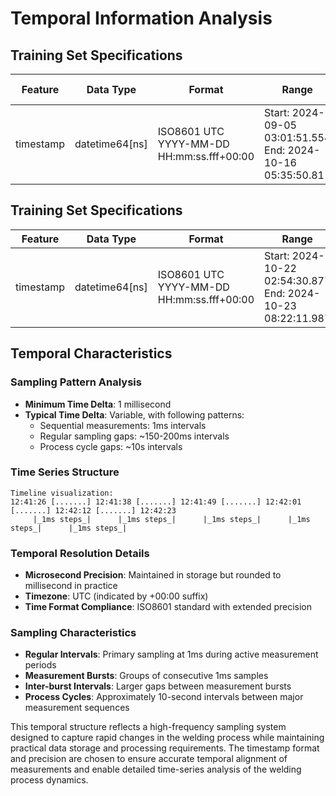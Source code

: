 # Temporal Information Analysis

## Training Set Specifications

| Feature | Data Type | Format | Range | Resolution | No of Samples |
|---------|-----------|--------|--------|------------|-------------|
| timestamp | datetime64[ns] | ISO8601 UTC<br>YYYY-MM-DD HH:mm:ss.fff+00:00 | Start: 2024-09-05 03:01:51.554<br>End: 2024-10-16 05:35:50.81 | 1 millisecond | 4660000 |

## Training Set Specifications

| Feature | Data Type | Format | Range | Resolution | Description |
|---------|-----------|--------|--------|------------|-------------|
| timestamp | datetime64[ns] | ISO8601 UTC<br>YYYY-MM-DD HH:mm:ss.fff+00:00 | Start: 2024-10-22 02:54:30.877<br>End: 2024-10-23 08:22:11.987 | 1 millisecond | 167000 |

## Temporal Characteristics

### Sampling Pattern Analysis
- **Minimum Time Delta**: 1 millisecond
- **Typical Time Delta**: Variable, with following patterns:
  - Sequential measurements: 1ms intervals
  - Regular sampling gaps: ~150-200ms intervals
  - Process cycle gaps: ~10s intervals

### Time Series Structure
```
Timeline visualization:
12:41:26 [.......] 12:41:38 [.......] 12:41:49 [.......] 12:42:01 [.......] 12:42:12 [.......] 12:42:23
     |_1ms steps_|      |_1ms steps_|      |_1ms steps_|      |_1ms steps_|      |_1ms steps_|
```

### Temporal Resolution Details
- **Microsecond Precision**: Maintained in storage but rounded to millisecond in practice
- **Timezone**: UTC (indicated by +00:00 suffix)
- **Time Format Compliance**: ISO8601 standard with extended precision

### Sampling Characteristics
- **Regular Intervals**: Primary sampling at 1ms during active measurement periods
- **Measurement Bursts**: Groups of consecutive 1ms samples
- **Inter-burst Intervals**: Larger gaps between measurement bursts
- **Process Cycles**: Approximately 10-second intervals between major measurement sequences

This temporal structure reflects a high-frequency sampling system designed to capture rapid changes in the welding process while maintaining practical data storage and processing requirements. The timestamp format and precision are chosen to ensure accurate temporal alignment of measurements and enable detailed time-series analysis of the welding process dynamics.
